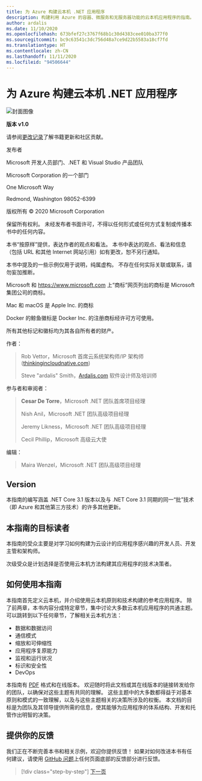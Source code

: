 ```yaml
---
title: 为 Azure 构建云本机 .NET 应用程序
description: 构建利用 Azure 的容器、微服务和无服务器功能的云本机应用程序的指南。
author: ardalis
ms.date: 11/10/2020
ms.openlocfilehash: 673bfef27c3767f68b1c30d4383cee010ba377f0
ms.sourcegitcommit: bc9c63541c3dc756d48a7ce9d22b5583a18cf7fd
ms.translationtype: HT
ms.contentlocale: zh-CN
ms.lasthandoff: 11/11/2020
ms.locfileid: "94506644"
---
```

# <a name="architecting-cloud-native-net-applications-for-azure"></a>为 Azure 构建云本机 .NET 应用程序

![封面图像](./media/cover.png)

**版本 v1.0**

请参阅[更改记录](https://aka.ms/cn-ebook-changelog)了解书籍更新和社区贡献。

发布者

Microsoft 开发人员部门、.NET 和 Visual Studio 产品团队

Microsoft Corporation 的一个部门

One Microsoft Way

Redmond, Washington 98052-6399

版权所有 &copy; 2020 Microsoft Corporation

保留所有权利。 未经发布者书面许可，不得以任何形式或任何方式复制或传播本书中的任何内容。

本书“按原样”提供，表达作者的观点和看法。 本书中表达的观点、看法和信息（包括 URL 和其他 Internet 网站引用）如有更改，恕不另行通知。

本书中提及的一些示例仅用于说明，纯属虚构。 不存在任何实际关联或联系，请勿妄加推断。

Microsoft 和 <https://www.microsoft.com> 上“商标”网页列出的商标是 Microsoft 集团公司的商标。

Mac 和 macOS 是 Apple Inc. 的商标

Docker 的鲸鱼徽标是 Docker Inc. 的注册商标经许可方可使用。

所有其他标记和徽标均为其各自所有者的财产。

作者：

> Rob Vettor，Microsoft 首席云系统架构师/IP 架构师 ([thinkingincloudnative.com](https://thinkingincloudnative.com/about/))
>
> Steve "ardalis" Smith，[Ardalis.com](https://ardalis.com) 软件设计师及培训师

参与者和审阅者：

> **Cesar De Torre**，Microsoft .NET 团队首席项目经理
>
> Nish Anil，Microsoft .NET 团队高级项目经理
>
> Jeremy Likness，Microsoft .NET 团队高级项目经理
>
> Cecil Phillip，Microsoft 高级云大使

编辑：

> Maira Wenzel，Microsoft .NET 团队高级项目经理

## <a name="version"></a>Version

本指南的编写涵盖 .NET Core 3.1 版本以及与 .NET Core 3.1 同期的同一“批”技术（即 Azure 和其他第三方技术）的许多其他更新。

## <a name="who-should-use-this-guide"></a>本指南的目标读者

本指南的受众主要是对学习如何构建为云设计的应用程序感兴趣的开发人员、开发主管和架构师。

次级受众是计划选择是否使用云本机方法构建其应用程序的技术决策者。

## <a name="how-you-can-use-this-guide"></a>如何使用本指南

本指南首先定义云本机，并介绍使用云本机原则和技术构建的参考应用程序。 除了前两章，本书内容分成特定章节，集中讨论大多数云本机应用程序的共通主题。 可以跳转到以下任何章节，了解相关云本机方法：

- 数据和数据访问
- 通信模式
- 缩放和可伸缩性
- 应用程序复原能力
- 监视和运行状况
- 标识和安全性
- DevOps

本指南有 [PDF](https://dotnet.microsoft.com/download/e-book/cloud-native-azure/pdf) 格式和在线版本。 欢迎随时将此文档或其在线版本的链接转发给你的团队，以确保对这些主题有共同的理解。 这些主题中的大多数都得益于对基本原则和模式的一致理解，以及与这些主题相关的决策所涉及的权衡。 本文档的目标是为团队及其领导提供所需的信息，使其能够为应用程序的体系结构、开发和托管作出明智的决策。

## <a name="send-your-feedback"></a>提供你的反馈

我们正在不断完善本书和相关示例，欢迎你提供反馈！ 如果对如何改进本书有任何建议，请使用 [GitHub 问题](https://github.com/dotnet/docs/issues)上任何页面底部的反馈部分进行反馈。

>[!div class="step-by-step"]
>[下一页](introduction.md)

